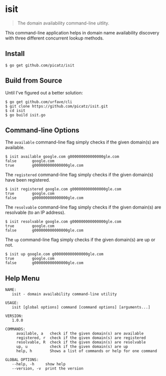 # isit
> The domain availability command-line uitlity.

This command-line application helps in domain name availability discovery with three different concurrent lookup methods.

## Install

```
$ go get github.com/picatz/isit
```

## Build from Source

Until I've figured out a better solution:

```shell
$ go get github.com/urfave/cli
$ git clone https://github.com/picatz/isit.git
$ cd isit
$ go build isit.go
```

## Command-line Options

The `available` command-line flag simply checks if the given domain(s) are available.

```shell
$ isit available google.com g000000000000000gle.com
false		google.com
true		g000000000000000gle.com
```

The `registered` command-line flag simply checks if the given domain(s) have been registered.

```shell
$ isit registered google.com g000000000000000gle.com
true		google.com
false		g000000000000000gle.com
```

The `resolvable` command-line flag simply checks if the given domain(s) are resolvable (to an IP address).

```shell
$ isit resolvable google.com g000000000000000gle.com
true		google.com
false		g000000000000000gle.com
```

The `up` command-line flag simply checks if the given domain(s) are up or not.

```shell
$ isit up google.com g000000000000000gle.com
true		google.com
false		g000000000000000gle.com
```

## Help Menu

```
NAME:
   isit - domain availability command-line utility

USAGE:
   isit [global options] command [command options] [arguments...]

VERSION:
   1.0.0

COMMANDS:
     available, a   check if the given domain(s) are available
     registered, r  check if the given domain(s) are registered
     resolvable, R  check if the given domain(s) are resolvable
     up, u          check if the given domain(s) are up
     help, h        Shows a list of commands or help for one command

GLOBAL OPTIONS:
   --help, -h     show help
   --version, -v  print the version
```
